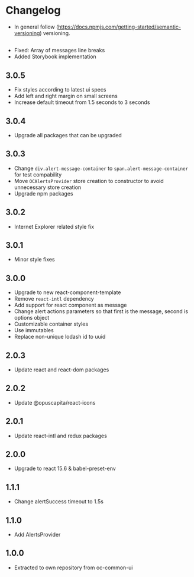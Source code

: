 # Changelog

* In general follow (https://docs.npmjs.com/getting-started/semantic-versioning) versioning.
## <next>
* Fixed: Array of messages line breaks
* Added Storybook implementation

## 3.0.5
* Fix styles according to latest ui specs
* Add left and right margin on small screens
* Increase default timeout from 1.5 seconds to 3 seconds

## 3.0.4
* Upgrade all packages that can be upgraded

## 3.0.3
* Change `div.alert-message-container` to `span.alert-message-container` for test compability
* Move `OCAlertsProvider` store creation to constructor to avoid unnecessary store creation
* Upgrade npm packages

## 3.0.2
* Internet Explorer related style fix

## 3.0.1
* Minor style fixes

## 3.0.0
* Upgrade to new react-component-template
* Remove `react-intl` dependency
* Add support for react component as message
* Change alert actions parameters so that first is the message, second is options object
* Customizable container styles
* Use immutables
* Replace non-unique lodash id to uuid

## 2.0.3
* Update react and react-dom packages

## 2.0.2
* Update @opuscapita/react-icons

## 2.0.1
* Update react-intl and redux packages

## 2.0.0
* Upgrade to react 15.6 & babel-preset-env

## 1.1.1
* Change alertSuccess timeout to 1.5s

## 1.1.0
* Add AlertsProvider

## 1.0.0
* Extracted to own repository from oc-common-ui
